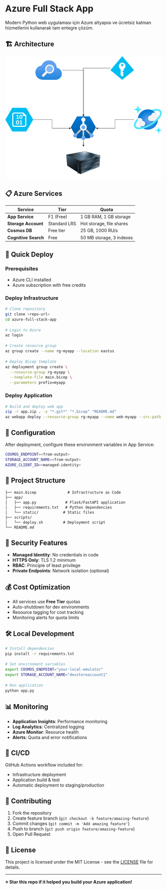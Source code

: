 # Azure Full Stack App

Modern Python web uygulaması için Azure altyapısı ve ücretsiz katman hizmetlerini kullanarak tam entegre çözüm.

## 🏗️ Architecture

![Architecture](./architecture.png)

## 📋 Azure Services

| Service | Tier | Quota |
|---------|------|--------|
| **App Service** | F1 (Free) | 1 GB RAM, 1 GB storage |
| **Storage Account** | Standard LRS | Hot storage, file shares |
| **Cosmos DB** | Free tier | 25 GB, 1000 RU/s |
| **Cognitive Search** | Free | 50 MB storage, 3 indexes |

## 🚀 Quick Deploy

### Prerequisites
- Azure CLI installed
- Azure subscription with free credits

### Deploy Infrastructure
```bash
# Clone repository
git clone <repo-url>
cd azure-full-stack-app

# Login to Azure
az login

# Create resource group
az group create --name rg-myapp --location eastus

# Deploy Bicep template
az deployment group create \
  --resource-group rg-myapp \
  --template-file main.bicep \
  --parameters prefix=myapp
```

### Deploy Application
```bash
# Build and deploy web app
zip -r app.zip . -x "*.git*" "*.bicep" "README.md"
az webapp deploy --resource-group rg-myapp --name web-myapp --src-path app.zip
```

## 🔧 Configuration

After deployment, configure these environment variables in App Service:

```bash
COSMOS_ENDPOINT=<from-output>
STORAGE_ACCOUNT_NAME=<from-output>
AZURE_CLIENT_ID=<managed-identity>
```

## 📁 Project Structure

```
├── main.bicep              # Infrastructure as Code
├── app/
│   ├── app.py             # Flask/FastAPI application
│   ├── requirements.txt   # Python dependencies
│   └── static/           # Static files
├── scripts/
│   └── deploy.sh         # Deployment script
└── README.md
```

## 🔐 Security Features

- **Managed Identity**: No credentials in code
- **HTTPS Only**: TLS 1.2 minimum
- **RBAC**: Principle of least privilege
- **Private Endpoints**: Network isolation (optional)

## 💰 Cost Optimization

- All services use **Free Tier** quotas
- Auto-shutdown for dev environments
- Resource tagging for cost tracking
- Monitoring alerts for quota limits

## 🛠️ Local Development

```bash
# Install dependencies
pip install -r requirements.txt

# Set environment variables
export COSMOS_ENDPOINT="your-local-emulator"
export STORAGE_ACCOUNT_NAME="devstoreaccount1"

# Run application
python app.py
```

## 📊 Monitoring

- **Application Insights**: Performance monitoring
- **Log Analytics**: Centralized logging
- **Azure Monitor**: Resource health
- **Alerts**: Quota and error notifications

## 🔄 CI/CD

GitHub Actions workflow included for:
- Infrastructure deployment
- Application build & test
- Automatic deployment to staging/production

## 🤝 Contributing

1. Fork the repository
2. Create feature branch (`git checkout -b feature/amazing-feature`)
3. Commit changes (`git commit -m 'Add amazing feature'`)
4. Push to branch (`git push origin feature/amazing-feature`)
5. Open Pull Request

## 📄 License

This project is licensed under the MIT License - see the [LICENSE](LICENSE) file for details.

---

**⭐ Star this repo if it helped you build your Azure application!**
